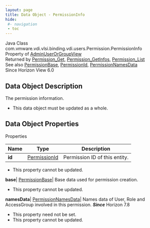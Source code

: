 ```yaml
---
layout: page
title: Data Object - PermissionInfo
hide:
 #- navigation
 - toc
---
```






Java Class
    com.vmware.vdi.vlsi.binding.vdi.users.Permission.PermissionInfo  
Property of
     [AdminUserOrGroupView](vdi.users.AdminUserOrGroup.AdminUserOrGroupView.md#field_detail)  
Returned by
     [Permission_Get](vdi.users.Permission.md#get), [Permission_GetInfos](vdi.users.Permission.md#getInfos), [Permission_List](vdi.users.Permission.md#list)  
See also
     [PermissionBase](vdi.users.Permission.PermissionBase.md), [PermissionId](vdi.entity.PermissionId.md), [PermissionNamesData](vdi.users.Permission.PermissionNamesData.md)  
Since 
    Horizon View 6.0

## Data Object Description 

The permission information. 

  * This data object must be updated as a whole.



## Data Object Properties

Properties

Name |  Type |  Description   
---|---|---  
**id**| [PermissionId](vdi.entity.PermissionId.md)|  Permission ID of this entity.   


* This property cannot be updated.

  
**base**| [PermissionBase](vdi.users.Permission.PermissionBase.md)|  Base data used for permission creation.   


* This property cannot be updated.

  
**namesData**| [PermissionNamesData](vdi.users.Permission.PermissionNamesData.md)|  Names data of User, Role and AccessGroup involved in this permission.  **_Since_** Horizon 7.8  


* This property need not be set.
* This property cannot be updated.

  
  
  
  
  
  

